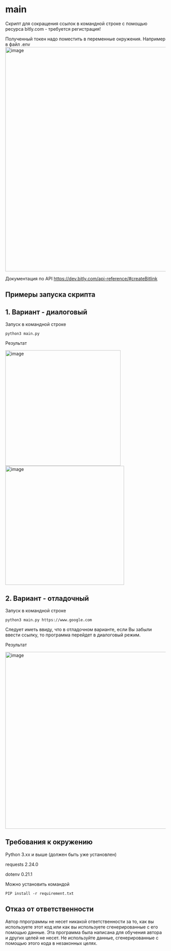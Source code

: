 # main
Скрипт для сокращения ссылок в командной строке с помощью ресурса bitly.com - требуется регистрация! 


Полученный токен надо поместить в переменные окружения. Например в файл .env
<img width="703" alt="image" src="https://user-images.githubusercontent.com/55636018/216776142-725dc191-b820-492f-9766-d3f02cc30f2c.png">


Документация по API https://dev.bitly.com/api-reference/#createBitlink


## Примеры запуска скрипта 

## 1. Вариант - диалоговый

Запуск в командной строке

```
python3 main.py 
```

Результат

<img width="362" alt="image" src="https://user-images.githubusercontent.com/55636018/216755753-c335d97e-92cc-403c-a114-183398837529.png">

<img width="373" alt="image" src="https://user-images.githubusercontent.com/55636018/216755800-a7fcdb25-9589-4bad-8ea4-13a0c2e38c8c.png">


## 2. Вариант - отладочный

Запуск в командной строке
```
python3 main.py https://www.google.com 
```

Следует иметь ввиду, что в отладочном варианте, если Вы забыли ввести ссылку, то программа перейдет в диалоговый режим.

Результат

<img width="554" alt="image" src="https://user-images.githubusercontent.com/55636018/216811685-39825988-f7d5-496c-907e-f4130062c7ac.png">


## Требования к окружению

Python 3.xx и выше (должен быть уже установлен)

requests 2.24.0

dotenv 0.21.1

Можно установить командой  
``` 
PIP install -r requirement.txt
```


## Отказ от ответственности

Автор ппрограммы не несет никакой ответственности за то, как вы используете этот код или как вы используете сгенерированные с его помощью данные. Эта программа была написана для обучения автора и других целей не несет. Не используйте данные, сгенерированные с помощью этого кода в незаконных целях.
